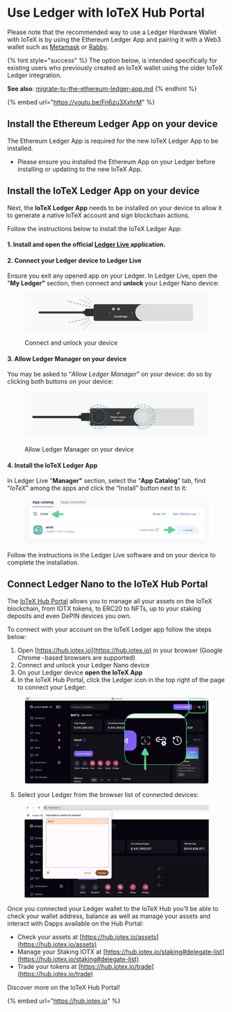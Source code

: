 # Use Ledger with IoTeX Hub Portal

Please note that the recommended way to use a Ledger Hardware Wallet with IoTeX is by using the Ethereum Ledger App and pairing it with a Web3 wallet such as [Metamask](use-with-metamask.md) or [Rabby](use-with-rabbit-walet.md).

{% hint style="success" %}
The option below, is intended specifically for existing users who previously created an IoTeX wallet using the older IoTeX Ledger integration.&#x20;

**See also**: [migrate-to-the-ethereum-ledger-app.md](migrate-to-the-ethereum-ledger-app.md "mention")
{% endhint %}

{% embed url="https://youtu.be/Fn6zu3XxhrM" %}

## Install the Ethereum Ledger App on your device

The Ethereum Ledger App is required for the new IoTeX Ledger App to be installed.&#x20;

* Please ensure you installed the Ethereum App on your Ledger before installing or updating to the new IoTeX App.

## Install the IoTeX Ledger App on your device

Next, the **IoTeX Ledger App** needs to be installed on your device to allow it to generate a native IoTeX account and sign blockchain actions.&#x20;

Follow the instructions below to install the IoTeX Ledger App:

#### 1. Install and open the official [Ledger Live ](https://www.ledger.com/ledger-live)application.

#### 2. Connect your Ledger device to Ledger Live

Ensure you exit any opened app on your Ledger. In Ledger Live, open the "**My Ledger"** section, then connect and **unlock** your Ledger Nano device:&#x20;

<figure><img src="../../../../../.gitbook/assets/image (67).png" alt=""><figcaption><p>Connect and unlock your device</p></figcaption></figure>

#### 3. Allow Ledger Manager on your device

You may be asked to “_Allow Ledger Manager_” on your device: do so by clicking both buttons on your device:

<figure><img src="../../../../../.gitbook/assets/image (68).png" alt=""><figcaption><p>Allow Ledger Manager on your device</p></figcaption></figure>

#### 4. Install the IoTeX Ledger App

In Ledger Live "**Manager"** section, select the “**App Catalog**” tab, find “_IoTeX_” among the apps  and click the “Install” button next to it:

<figure><img src="../../../../../.gitbook/assets/image (1) (1) (1).png" alt=""><figcaption></figcaption></figure>

Follow the instructions in the Ledger Live software and on your device to complete the installation.&#x20;

## Connect Ledger Nano to the IoTeX Hub Portal&#x20;

The [IoTeX Hub Portal](https://hub.iotex.io) allows you to manage all your assets on the IoTeX blockchain, from IOTX tokens, to ERC20 to NFTs, up to your staking deposits and even DePIN devices you own.&#x20;

To connect with your account on the IoTeX Ledger app follow the steps below:

1. Open [https://hub.iotex.io](https://hub.iotex.io) in your browser (Google Chrome -based browsers are supported)
2. Connect and unlock your Ledger Nano device
3. On your Ledger device **open the IoTeX App**&#x20;
4. In the IoTeX Hub Portal, click the Ledger icon in the top right of the page to connect your Ledger:

<figure><img src="../../../../../.gitbook/assets/image (2) (1) (1).png" alt=""><figcaption></figcaption></figure>

5. Select your Ledger from the browser list of connected devices:

<figure><img src="../../../../../.gitbook/assets/image (3) (1) (1).png" alt=""><figcaption></figcaption></figure>

Once you connected your Ledger wallet to the IoTeX Hub you'll be able to check your wallet address, balance as well as manage your assets and interact with Dapps available on the Hub Portal:

* Check your assets at [https://hub.iotex.io/assets](https://hub.iotex.io/assets)
* Manage your Staking IOTX at [https://hub.iotex.io/staking#delegate-list](https://hub.iotex.io/staking#delegate-list)
* Trade your tokens at [https://hub.iotex.io/trade](https://hub.iotex.io/trade)

Discover more on the IoTeX Hub Portal!

{% embed url="https://hub.iotex.io" %}
